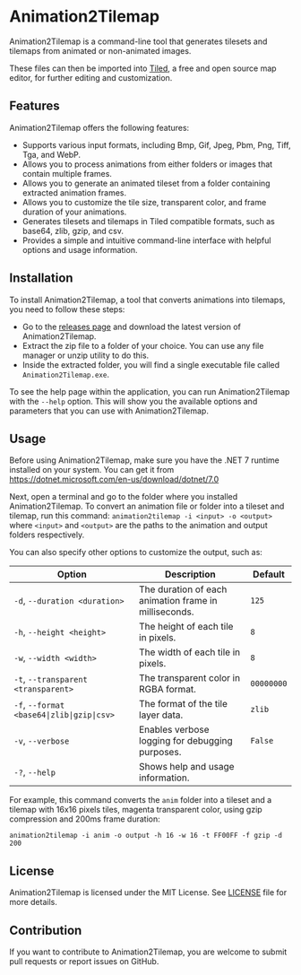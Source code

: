 # Animation2Tilemap

Animation2Tilemap is a command-line tool that generates tilesets and tilemaps from animated or non-animated images.

These files can then be imported into [Tiled](https://www.mapeditor.org), a free and open source map editor, for further editing and customization.

## Features

Animation2Tilemap offers the following features:

- Supports various input formats, including Bmp, Gif, Jpeg, Pbm, Png, Tiff, Tga, and WebP.
- Allows you to process animations from either folders or images that contain multiple frames.
- Allows you to generate an animated tileset from a folder containing extracted animation frames.
- Allows you to customize the tile size, transparent color, and frame duration of your animations.
- Generates tilesets and tilemaps in Tiled compatible formats, such as base64, zlib, gzip, and csv.
- Provides a simple and intuitive command-line interface with helpful options and usage information.

## Installation

To install Animation2Tilemap, a tool that converts animations into tilemaps, you need to follow these steps:

- Go to the [releases page](https://github.com/Animation2Tilemap/Animation2Tilemap/releases) and download the latest version of Animation2Tilemap.
- Extract the zip file to a folder of your choice. You can use any file manager or unzip utility to do this.
- Inside the extracted folder, you will find a single executable file called `Animation2Tilemap.exe`. 

To see the help page within the application, you can run Animation2Tilemap with the `--help` option. This will show you the available options and parameters that you can use with Animation2Tilemap.

## Usage

Before using Animation2Tilemap, make sure you have the .NET 7 runtime installed on your system. You can get it from https://dotnet.microsoft.com/en-us/download/dotnet/7.0

Next, open a terminal and go to the folder where you installed Animation2Tilemap. To convert an animation file or folder into a tileset and tilemap, run this command: `animation2tilemap -i <input> -o <output>` where `<input>` and `<output>` are the paths to the animation and output folders respectively.

You can also specify other options to customize the output, such as:

| Option | Description | Default |
| --- | --- | --- |
| `-d`, `--duration <duration>` | The duration of each animation frame in milliseconds. | `125` |
| `-h`, `--height <height>` | The height of each tile in pixels. | `8` |
| `-w`, `--width <width>` | The width of each tile in pixels. | `8` |
| `-t`, `--transparent <transparent>` | The transparent color in RGBA format. | `00000000` |
| `-f`, `--format <base64\|zlib\|gzip\|csv>` | The format of the tile layer data. | `zlib` |
| `-v`, `--verbose` | Enables verbose logging for debugging purposes. | `False` |
| `-?`, `--help` | Shows help and usage information. |  |

For example, this command converts the `anim` folder into a tileset and a tilemap with 16x16 pixels tiles, magenta transparent color, using gzip compression and 200ms frame duration:

`animation2tilemap -i anim -o output -h 16 -w 16 -t FF00FF -f gzip -d 200`

## License

Animation2Tilemap is licensed under the MIT License. See [LICENSE](LICENSE) file for more details.

## Contribution

If you want to contribute to Animation2Tilemap, you are welcome to submit pull requests or report issues on GitHub.
